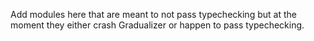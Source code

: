 Add modules here that are meant to not pass typechecking but at the moment they
either crash Gradualizer or happen to pass typechecking.
